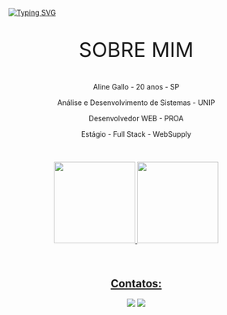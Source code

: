 <a href="https://git.io/typing-svg"><img src="https://readme-typing-svg.herokuapp.com?font=Fira+Code&weight=500&pause=1000&color=AB1AF7&center=true&width=435&lines=Bem+vindo(a)!" alt="Typing SVG" /></a>

##

<div align="center">
    <p style="font-size: 40px;">SOBRE MIM</p>
    <p>Aline Gallo - 20 anos - SP</p>
    <p>Análise e Desenvolvimento de Sistemas - UNIP</p>
    <p>Desenvolvedor WEB - PROA</p>
    <p>Estágio - Full Stack - WebSupply</p>
</div>

##


<br>

<div align="center">  <a href="https://github.com/Aline1002">  <a href="https://github.com/Aline1002">  <a href="https://github.com/Aline1002">  <a href="https://github.com/Aline1002"> <a href="https://github.com/Aline1002">  <a href="https://github.com/Aline1002"><a href="https://github.com/Aline1002">
  <img height="160em" src="https://github-readme-stats.vercel.app/api?username=Aline1002&show_icons=true&theme=highcontrast&include_all_commits=true&count_private=true"/>
    
  <img height="160em" src="https://github-readme-stats.vercel.app/api/top-langs/?username=Aline1002&layout=compact&langs_count=7&theme=highcontrast"/>
</div>

  <br>
  <br>
  
  <div align="center">
   <h2 align="center"> Contatos:  </h2>
   <div align="center">

  <a href = "mailto:alinegallo02@gmail.com"><img src="https://img.shields.io/badge/-Gmail-%23333?style=for-the-badge&logo=gmail&logoColor=red" target="_blank"></a>
  <a href="https://www.linkedin.com/in/alinegallo/" target="_blank"><img src="https://img.shields.io/badge/-LinkedIn-%230077B5?style=for-the-badge&logo=linkedin&logoColor=white" target="_blank"></a> 

   </div>
